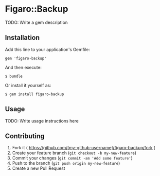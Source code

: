 # Figaro::Backup

TODO: Write a gem description

## Installation

Add this line to your application's Gemfile:

    gem 'figaro-backup'

And then execute:

    $ bundle

Or install it yourself as:

    $ gem install figaro-backup

## Usage

TODO: Write usage instructions here

## Contributing

1. Fork it ( https://github.com/[my-github-username]/figaro-backup/fork )
2. Create your feature branch (`git checkout -b my-new-feature`)
3. Commit your changes (`git commit -am 'Add some feature'`)
4. Push to the branch (`git push origin my-new-feature`)
5. Create a new Pull Request
